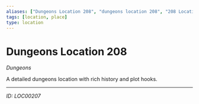 ```yaml
---
aliases: ["Dungeons Location 208", "dungeons location 208", "208 Location Dungeons"]
tags: [location, place]
type: location
---
```


# Dungeons Location 208

*Dungeons*

A detailed dungeons location with rich history and plot hooks.

---
*ID: LOC00207*
